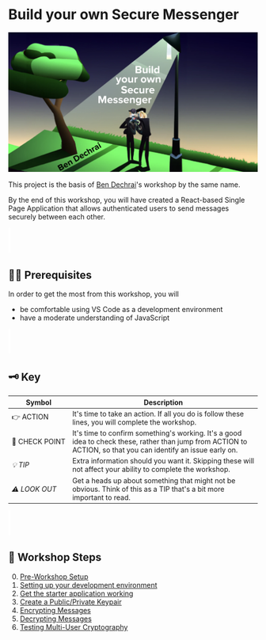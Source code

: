 # Build your own Secure Messenger

![Cover Image for the Build Your Own Secure Messenger project](readme-images/build-your-own-secure-messenger-cover-image.png)

This project is the basis of [Ben Dechrai](https://bendechrai.com/)'s workshop by the same name.

By the end of this workshop, you will have created a React-based Single Page Application that allows authenticated users to send messages securely between each other.

![spacer](readme-images/spacer.png)

## :technologist: Prerequisites

In order to get the most from this workshop, you will

- be comfortable using VS Code as a development environment
- have a moderate understanding of JavaScript

![spacer](readme-images/spacer.png)

## 🗝 Key

| Symbol | Description |
| ------ | ----------- |
| 👉&nbsp;ACTION | It's time to take an action. If all you do is follow these lines, you will complete the workshop. |
| 🧪&nbsp;CHECK&nbsp;POINT | It's time to confirm something's working. It's a good idea to check these, rather than jump from ACTION to ACTION, so that you can identify an issue early on. |
| _💡&nbsp;TIP_ | Extra information should you want it. Skipping these will not affect your ability to complete the workshop. |
| _⚠&nbsp;LOOK&nbsp;OUT_ | Get a heads up about something that might not be obvious. Think of this as a TIP that's a bit more important to read. |                            |

![spacer](readme-images/spacer.png)

## :book: Workshop Steps

0. [Pre-Workshop Setup](STEP-0-PRE-WORKSHOP.md)
1. [Setting up your development environment](STEP-1-DEVELOPMENT-ENVIRONMENT.md)
2. [Get the starter application working](STEP-2-STARTER-APP.md)
3. [Create a Public/Private Keypair](STEP-3-CREATE-A-PUBLIC-PRIVATE-KEYPAIR.md)
4. [Encrypting Messages](./STEP-4-ENCRYPTING-MESSAGES.md)
5. [Decrypting Messages](./STEP-5-DECRYPTING-MESSAGES.md)
6. [Testing Multi-User Cryptography](./STEP-6-TESTING-MULTIUSER-CRYPTOGRAPHY.md)
